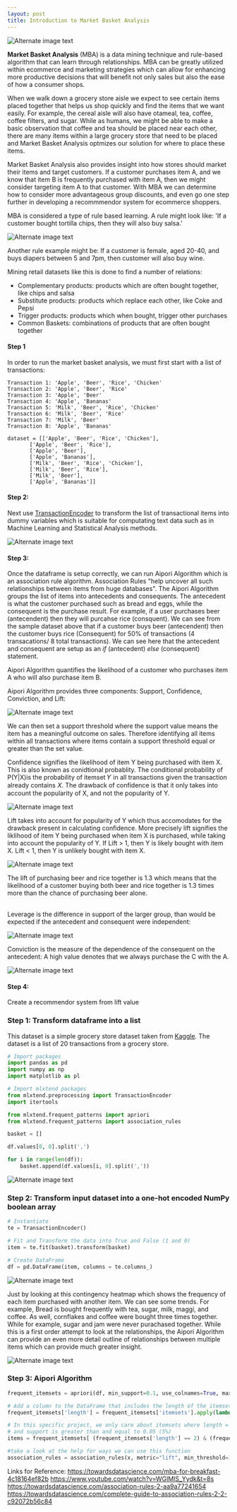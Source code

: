 ```yaml
---
layout: post
title: Introduction to Market Basket Analysis
---
```

![Alternate image text](/images/Intro_MBA/header_image.jpg)</br>

**Market Basket Analysis** (MBA) is a data mining technique and rule-based algorithm that can learn through relationships.  MBA can be greatly utilized within ecommerce and marketing strategies which can allow for enhancing more productive decisions that will benefit not only sales but also the ease of how a consumer shops.

When we walk down a grocery store aisle we expect to see certain items placed together that helps us shop quickly and find the items that we want easily. For example, the cereal aisle will also have otameal, tea, coffee, coffee filters, and sugar. While as humans, we might be able to make a basic observation that coffee and tea should be placed near each other, there are many items within a large grocery store that need to be placed and Market Basket Analysis optmizes our solution for where to place these items. 

Market Basket Analysis also provides insight into how stores should market their items and target customers. If a customer purchases item A, and we know that item B is frequently purchased with item A, then we might consider targeting item A to that customer. With MBA we can determine how to consider more advantageous group discounts, and even go one step further in developing a recommmendor system for ecommerce shoppers.

MBA is considered a type of rule based learning. A rule might look like: 'If a customer bought tortilla chips, then they will also buy salsa.'

![Alternate image text](/images/Intro_MBA/chips_salsa.png)


Another rule example might be: If a customer is female, aged 20-40, and buys diapers between 5 and 7pm, then customer will also buy wine.

Mining retail datasets like this is done to find a number of relations:
- Complementary products: products which are often bought together, like chips and salsa
- Substitute products: products which replace each other, like Coke and Pepsi
- Trigger products: products which when bought, trigger other purchases
- Common Baskets: combinations of products that are often bought together

#### Step 1
In order to run the market basket analysis, we must first start with a list of transactions: 
    
    Transaction 1: 'Apple', 'Beer', 'Rice', 'Chicken'
    Transaction 2: 'Apple', 'Beer', 'Rice' 
    Transaction 3: 'Apple', 'Beer'
    Transaction 4: 'Apple', 'Bananas'
    Transaction 5: 'Milk', 'Beer', 'Rice', 'Chicken'
    Transaction 6: 'Milk', 'Beer', 'Rice'
    Transaction 7: 'Milk', 'Beer'
    Transaction 8: 'Apple', 'Bananas'

    dataset = [['Apple', 'Beer', 'Rice', 'Chicken'], 
           ['Apple', 'Beer', 'Rice'], 
           ['Apple', 'Beer'], 
           ['Apple', 'Bananas'], 
           ['Milk', 'Beer', 'Rice', 'Chicken'], 
           ['Milk', 'Beer', 'Rice'], 
           ['Milk', 'Beer'], 
           ['Apple', 'Bananas']]
 
#### Step 2:
Next use [TransactionEncoder](http://rasbt.github.io/mlxtend/user_guide/preprocessing/TransactionEncoder/) to transform the list of transactional items into dummy variables which is suitable for computating text data such as in Machine Learning and Statistical Analysis methods.

![Alternate image text](/images/Intro_MBA/dummytable.png)

#### Step 3:
Once the dataframe is setup correctly, we can run Aipori Algorithm which is an association rule algorithm. Association Rules "help uncover all such relationships between items from huge databases". The Aipori Algorithm groups the list of items into antecedents and consequents. The antecedent is what the customer purchased such as bread and eggs, while the consequent is the purchase result. For example, if a user purchases  beer (antecendent) then they will purcahse rice (consquent). We can see from the sample dataset above that if a customer buys beer (antecendent) then the customer buys rice (Consequent) for 50% of transactions (4 transacations/ 8 total transactions). We can see here that the antecedent and consequent are setup as an *if* (antecedent) *else* (consequent) statement.

Aipori Algorithm quantifies the likelihood of a customer who purchases item A who will also purchase item B.

Aipori Algorithm provides three components: Support, Confidence, Conviction, and Lift:

![Alternate image text](/images/Intro_MBA/support.png)

We can then set a support threshold where the support value means the item has a meaningful outcome on sales. Therefore identifying all items within all transactions where items contain a support threshold equal or greater than the set value.

Confidence signifies the likelihood of item Y being purchased with item X. This is also known as conidtional probablity. The conditional probability of P(Y|X)is the probability of itemset 𝑌 in all transactions given the transaction already contains 𝑋. The drawback of confidence is that it only takes into account the popularity of X, and not the popularity of Y.

![Alternate image text](/images/Intro_MBA/confidence.png)

Lift takes into account for popularity of Y which thus accomodates for the drawback present in calculating confidence. More precisely lift signifies the liklihood of item Y being purchased when item X is purchased, while taking into account the popularity of Y. If Lift > 1, then Y is likely bought with item X. Lift < 1, then Y is unlikely bought with item X.

![Alternate image text](/images/Intro_MBA/lift.png)

The lift of purchasing beer and rice together is 1.3 which means that the likelihood of a customer buying both beer and rice together is 1.3 times more than the chance of purchasing beer alone.<br/><br/>

Leverage is the difference in support of the larger group, than would be expected if the antecedent and consequent were independent: <br/>

![Alternate image text](/images/Intro_MBA/leverage.png)

Conviction is the measure of the dependence of the consequent on the antecedent: A high value denotes that we always purchase the C with the A. <br/>

![Alternate image text](/images/Intro_MBA/conviction.png)

#### Step 4: 
Create a recommendor system from lift value

### Step 1: Transform dataframe into a list

This dataset is a simple grocery store dataset taken from [Kaggle](https://www.kaggle.com/shazadudwadia/supermarket). The dataset is a list of 20 transactions from a grocery store. 

```python
# Import packages
import pandas as pd
import numpy as np
import matplotlib as pl

# Import mlxtend packages
from mlxtend.preprocessing import TransactionEncoder
import itertools  

from mlxtend.frequent_patterns import apriori
from mlxtend.frequent_patterns import association_rules

```

```python
basket = []

df.values[0, 0].split(',')

for i in range(len(df)):
    basket.append(df.values[i, 0].split(','))
```

![Alternate image text](/images/Intro_MBA/basket.png)

### Step 2: Transform input dataset into a one-hot encoded NumPy boolean array
```python
# Instantiate
te = TransactionEncoder()

# Fit and Transform the data into True and False (1 and 0)
item = te.fit(basket).transform(basket)

# Create DataFrame
df = pd.DataFrame(item, columns = te.columns_)
```

![Alternate image text](/images/Intro_MBA/basket_dummy.png)

Just by looking at this contingency heatmap which shows the frequency of each item purchased with another item. We can see some trends. For example, Bread is bought frequently with tea, sugar, milk, maggi, and coffee. As well, cornflakes and coffee were bought three times together. While for example, sugar and jam were never purachased together. While this is a first order attempt to look at the relationships, the Aipori Algorithm can provide an even more detail outline of relationships between multiple items which can provide much greater insight.


![Alternate image text](/images/Intro_MBA/basket_correlation.png)

### Step 3: Aipori Algorithm

```python
frequent_itemsets = apriori(df, min_support=0.1, use_colnames=True, max_len = 4)

# Add a column to the DataFrame that includes the length of the itemsets
frequent_itemsets['length'] = frequent_itemsets['itemsets'].apply(lambda x: len(x))

# In this specific project, we only care about itemsets where length = 2
# and support is greater than and equal to 0.05 (5%)
items = frequent_itemsets[ (frequent_itemsets['length'] == 2) & (frequent_itemsets['support'] >= 0.05) ]

#take a look at the help for ways we can use this function
association_rules = association_rules(x, metric="lift", min_threshold=1)
```

Links for Reference:
https://towardsdatascience.com/mba-for-breakfast-4c18164ef82b
https://www.youtube.com/watch?v=WGlMlS_Yydk&t=8s
https://towardsdatascience.com/association-rules-2-aa9a77241654
https://towardsdatascience.com/complete-guide-to-association-rules-2-2-c92072b56c84

